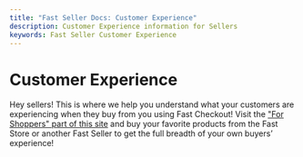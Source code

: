 ```yaml
---
title: "Fast Seller Docs: Customer Experience"
description: Customer Experience information for Sellers
keywords: Fast Seller Customer Experience
---
```


# Customer Experience

Hey sellers! This is where we help you understand what your customers are experiencing when they buy from you using Fast Checkout! Visit the ["For Shoppers" part of this site](/developer-portal/for-shoppers/features/) and buy your favorite products from the Fast Store or another Fast Seller to get the full breadth of your own buyers’ experience!
